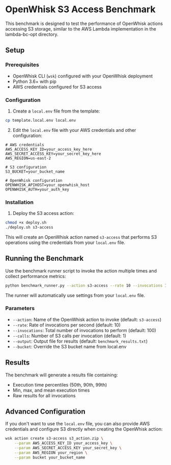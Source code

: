 # OpenWhisk S3 Access Benchmark

This benchmark is designed to test the performance of OpenWhisk actions accessing S3 storage, similar to the AWS Lambda implementation in the lambda-bc-opt directory.

## Setup

### Prerequisites

- OpenWhisk CLI (`wsk`) configured with your OpenWhisk deployment
- Python 3.6+ with pip
- AWS credentials configured for S3 access

### Configuration

1. Create a `local.env` file from the template:

```bash
cp template.local.env local.env
```

2. Edit the `local.env` file with your AWS credentials and other configuration:

```
# AWS credentials
AWS_ACCESS_KEY_ID=your_access_key_here
AWS_SECRET_ACCESS_KEY=your_secret_key_here
AWS_REGION=us-east-2

# S3 configuration
S3_BUCKET=your_bucket_name

# OpenWhisk configuration
OPENWHISK_APIHOST=your_openwhisk_host
OPENWHISK_AUTH=your_auth_key
```

### Installation

1. Deploy the S3 access action:

```bash
chmod +x deploy.sh
./deploy.sh s3-access
```

This will create an OpenWhisk action named `s3-access` that performs S3 operations using the credentials from your `local.env` file.

## Running the Benchmark

Use the benchmark runner script to invoke the action multiple times and collect performance metrics:

```bash
python benchmark_runner.py --action s3-access --rate 10 --invocations 100 --calls 1
```

The runner will automatically use settings from your `local.env` file.

### Parameters

- `--action`: Name of the OpenWhisk action to invoke (default: `s3-access`)
- `--rate`: Rate of invocations per second (default: 10)
- `--invocations`: Total number of invocations to perform (default: 100)
- `--calls`: Number of S3 calls per invocation (default: 1)
- `--output`: Output file for results (default: `benchmark_results.txt`)
- `--bucket`: Override the S3 bucket name from local.env

## Results

The benchmark will generate a results file containing:

- Execution time percentiles (50th, 90th, 99th)
- Min, max, and mean execution times
- Raw results for all invocations

## Advanced Configuration

If you don't want to use the `local.env` file, you can also provide AWS credentials and configure S3 directly when creating the OpenWhisk action:

```bash
wsk action create s3-access s3_action.zip \
    --param AWS_ACCESS_KEY_ID your_access_key \
    --param AWS_SECRET_ACCESS_KEY your_secret_key \
    --param AWS_REGION your_region \
    --param bucket your_bucket_name
``` 